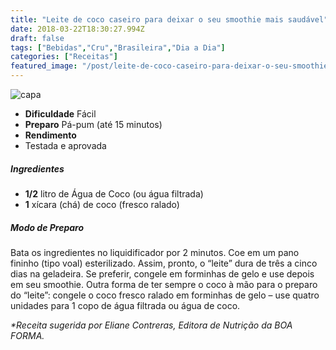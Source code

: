 ```yaml
---
title: "Leite de coco caseiro para deixar o seu smoothie mais saudável"
date: 2018-03-22T18:30:27.994Z
draft: false
tags: ["Bebidas","Cru","Brasileira","Dia a Dia"]
categories: ["Receitas"]
featured_image: "/post/leite-de-coco-caseiro-para-deixar-o-seu-smoothie-mais-saudavel.a5324d7f.jpg"
---
```


![capa](/post/leite-de-coco-caseiro-para-deixar-o-seu-smoothie-mais-saudavel.a5324d7f.jpg)

*   **Dificuldade** Fácil
*   **Preparo** Pá-pum (até 15 minutos)
*   **Rendimento**
*   Testada e aprovada
    

##### Ingredientes

*   **1/2** litro de Água de Coco (ou água filtrada)
*   **1** xícara (chá) de coco (fresco ralado)

##### Modo de Preparo

Bata os ingredientes no liquidificador por 2 minutos. Coe em um pano fininho (tipo voal) esterilizado. Assim, pronto, o “leite” dura de três a cinco dias na geladeira. Se preferir, congele em forminhas de gelo e use depois em seu smoothie. Outra forma de ter sempre o coco à mão para o preparo do “leite”: congele o coco fresco ralado em forminhas de gelo – use quatro unidades para 1 copo de água filtrada ou água de coco.

_*Receita sugerida por Eliane Contreras, Editora de Nutrição da BOA FORMA._

